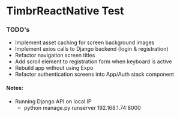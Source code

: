 # TimbrReactNative Test

### TODO's

- Implement asset caching for screen background images
- Implement axios calls to Django backend (login & registration)
- Refactor navigation screen titles
- Add scroll element to registration form when keyboard is active
- Rebuild app without using Expo
- Refactor authentication screens into App/Auth stack component

#### Notes:

- Running Django API on local IP
  - python manage.py runserver 192.168.1.74:8000
